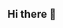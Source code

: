 ## Hi there 👋

<!--
**cwbkamila/cwbkamila** is a ✨ _special_ ✨ repository because its `README.md` (this file) appears on your GitHub profile.

BOAS VINDAS AO MEU PERFIL 💓

Atirei o pau nos coxas
E mandei tomar no cu
Coxarada filha da puta
Chupa rola e da o cu
Hey! Coxa! Vai tomar no cu

A galera rubro-negra dá porrada bangu
Vem vem vem
Vem vem vem
A galera rubro-negra dá porrada bangu
🌪️❤️

![](https://www.google.com/url?sa=i&url=https%3A%2F%2Fge.globo.com%2Fpr%2Ffutebol%2Ftimes%2Fathletico-pr%2Fnoticia%2Fe-campeao-um-perfil-dos-protagonistas-do-athletico-na-conquista-da-copa-do-brasil.ghtml&psig=AOvVaw2Y0wpgmYK-NpCrlqsvu5lG&ust=1728126968381000&source=images&cd=vfe&opi=89978449&ved=0CBQQjRxqFwoTCODe2uTM9IgDFQAAAAAdAAAAABAE)
